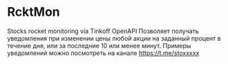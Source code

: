 # RcktMon
Stocks rocket monitoring via Tinkoff OpenAPI
Позволяет получать уведомления при изменении цены любой акции на заданный процент в течение дня, или за последние 10 или менее минут.
Примеры уведомлений можно посмотреть на канале https://t.me/stoxxxxx
